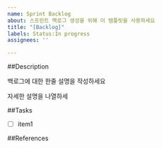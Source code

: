 ```yaml
---
name: Sprint Backlog
about: 스프린트 백로그 생성을 위해 이 템플릿을 사용하세요
title: "[Backlog]"
labels: Status:In progress
assignees: ''

---
```


##Description

백로그에 대한 한줄 설명을 작성하세요

자세한 설명을 나열하세

##Tasks
- [ ] item1

##References
